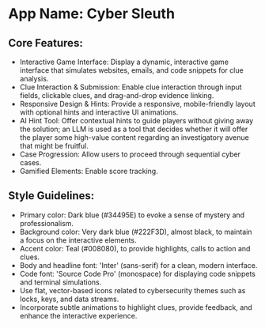 # **App Name**: Cyber Sleuth

## Core Features:

- Interactive Game Interface: Display a dynamic, interactive game interface that simulates websites, emails, and code snippets for clue analysis.
- Clue Interaction & Submission: Enable clue interaction through input fields, clickable clues, and drag-and-drop evidence linking.
- Responsive Design & Hints: Provide a responsive, mobile-friendly layout with optional hints and interactive UI animations.
- AI Hint Tool: Offer contextual hints to guide players without giving away the solution; an LLM is used as a tool that decides whether it will offer the player some high-value content regarding an investigatory avenue that might be fruitful.
- Case Progression: Allow users to proceed through sequential cyber cases.
- Gamified Elements: Enable score tracking.

## Style Guidelines:

- Primary color: Dark blue (#34495E) to evoke a sense of mystery and professionalism.
- Background color: Very dark blue (#222F3D), almost black, to maintain a focus on the interactive elements.
- Accent color: Teal (#008080), to provide highlights, calls to action and clues.
- Body and headline font: 'Inter' (sans-serif) for a clean, modern interface.
- Code font: 'Source Code Pro' (monospace) for displaying code snippets and terminal simulations.
- Use flat, vector-based icons related to cybersecurity themes such as locks, keys, and data streams.
- Incorporate subtle animations to highlight clues, provide feedback, and enhance the interactive experience.